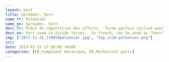 ```yaml
---
layout: post
title: Spreader,_horn
name_fr: Palonnier
name_en: Spreader, horn
desc_fr: Pièce de répartition des efforts.  Terme parfois utilisé pour désigner les flasques de sortie allongées des servomoteurs.
desc_en: Part used to divide forces.  In french, can be used as "horn" for the output flange of the servomotors.
img: ["2017-11-22_170050palonnier.jpg", "top_vi10-palonnier.png"]
src: 
date: 2019-03-15 17:58:00 +0100
categories: [FR_Composant mécanique, EN_Mechanical parts]
---
```

